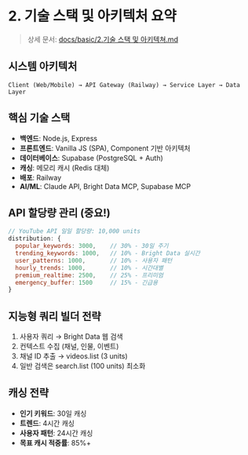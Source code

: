 # 2. 기술 스택 및 아키텍처 요약

> 상세 문서: [docs/basic/2.기술 스택 및 아키텍쳐.md](../basic/2.기술%20스택%20및%20아키텍쳐.md)

## 시스템 아키텍처
```
Client (Web/Mobile) → API Gateway (Railway) → Service Layer → Data Layer
```

## 핵심 기술 스택
- **백엔드**: Node.js, Express
- **프론트엔드**: Vanilla JS (SPA), Component 기반 아키텍처
- **데이터베이스**: Supabase (PostgreSQL + Auth)
- **캐싱**: 메모리 캐시 (Redis 대체)
- **배포**: Railway
- **AI/ML**: Claude API, Bright Data MCP, Supabase MCP

## API 할당량 관리 (중요!)
```javascript
// YouTube API 일일 할당량: 10,000 units
distribution: {
  popular_keywords: 3000,    // 30% - 30일 주기
  trending_keywords: 1000,   // 10% - Bright Data 실시간
  user_patterns: 1000,       // 10% - 사용자 패턴
  hourly_trends: 1000,       // 10% - 시간대별
  premium_realtime: 2500,    // 25% - 프리미엄
  emergency_buffer: 1500     // 15% - 긴급용
}
```

## 지능형 쿼리 빌더 전략
1. 사용자 쿼리 → Bright Data 웹 검색
2. 컨텍스트 수집 (채널, 인물, 이벤트)
3. 채널 ID 추출 → videos.list (3 units)
4. 일반 검색은 search.list (100 units) 최소화

## 캐싱 전략
- **인기 키워드**: 30일 캐싱
- **트렌드**: 4시간 캐싱
- **사용자 패턴**: 24시간 캐싱
- **목표 캐시 적중률**: 85%+ 